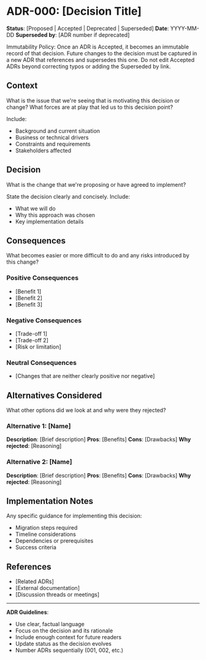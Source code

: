 # ADR-000: [Decision Title]

**Status**: [Proposed | Accepted | Deprecated | Superseded]
**Date**: YYYY-MM-DD
**Superseded by**: [ADR number if deprecated]

Immutability Policy: Once an ADR is Accepted, it becomes an immutable record of that decision. Future changes to the decision must be captured in a new ADR that references and supersedes this one. Do not edit Accepted ADRs beyond correcting typos or adding the Superseded by link.

## Context

What is the issue that we're seeing that is motivating this decision or change? What forces are at play that led us to this decision point?

Include:
- Background and current situation
- Business or technical drivers
- Constraints and requirements
- Stakeholders affected

## Decision

What is the change that we're proposing or have agreed to implement?

State the decision clearly and concisely. Include:
- What we will do
- Why this approach was chosen
- Key implementation details

## Consequences

What becomes easier or more difficult to do and any risks introduced by this change?

### Positive Consequences
- [Benefit 1]
- [Benefit 2]
- [Benefit 3]

### Negative Consequences
- [Trade-off 1]
- [Trade-off 2]
- [Risk or limitation]

### Neutral Consequences
- [Changes that are neither clearly positive nor negative]

## Alternatives Considered

What other options did we look at and why were they rejected?

### Alternative 1: [Name]
**Description**: [Brief description]
**Pros**: [Benefits]
**Cons**: [Drawbacks]
**Why rejected**: [Reasoning]

### Alternative 2: [Name]
**Description**: [Brief description]
**Pros**: [Benefits]
**Cons**: [Drawbacks]
**Why rejected**: [Reasoning]

## Implementation Notes

Any specific guidance for implementing this decision:
- Migration steps required
- Timeline considerations
- Dependencies or prerequisites
- Success criteria

## References

- [Related ADRs]
- [External documentation]
- [Discussion threads or meetings]

---

**ADR Guidelines**:
- Use clear, factual language
- Focus on the decision and its rationale
- Include enough context for future readers
- Update status as the decision evolves
- Number ADRs sequentially (001, 002, etc.)
